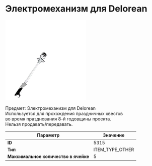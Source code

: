 # Электромеханизм для Delorean

![Item Image](../img/5315.webp?raw=true)

Предмет: Электромеханизм для Delorean<br>Используется для прохождения праздничных квестов<br>во время празднования 8-й годовщины проекта.<br>Нельзя продавать/передавать.


| Параметр | Значение |
|----------|----------|
| **ID** | 5315 |
| **Тип** | ITEM_TYPE_OTHER |
| **Максимальное количество в ячейке** | 5 |

